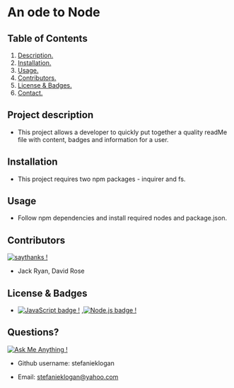 # An ode to Node

## Table of Contents
1. [ Description. ](#description)
2. [ Installation. ](#install)
3. [ Usage. ](#usage)
4. [ Contributors. ](#contribute)
5. [ License & Badges. ](#streetcred)
6. [ Contact. ](#contact)


<a name="description"></a>
## Project description

* This project allows a developer to quickly put together a quality readMe file with content, badges and information for a user.

<a name="install"></a>
## Installation

* This project requires two npm packages - inquirer and fs.

<a name="usage"></a>
## Usage

* Follow npm dependencies and install required nodes and package.json.

<a name="contribute"></a>
## Contributors
[![saythanks !](https://img.shields.io/badge/say-thanks-ff69b4.svg)](https://saythanks.io/to/kennethreitz)
* Jack Ryan, David Rose

<a name="streetcred"></a>
## License & Badges

* [![JavaScript badge !](https://img.shields.io/badge/Powered%20by-JavaScript-green)](https://shields.io/)
,[![Node.js badge !](https://img.shields.io/badge/Commanded%20with-Nodejs-blueviolet)](https://shields.io/)


<a name="contact"></a>
## Questions?
[![Ask Me Anything !](https://img.shields.io/badge/Ask%20me-anything-1abc9c.svg)](https://GitHub.com/Naereen/ama)
* Github username: stefanieklogan

* Email: stefanieklogan@yahoo.com